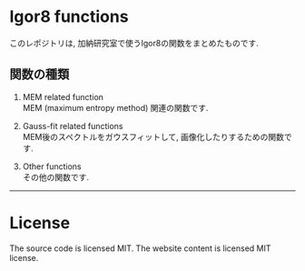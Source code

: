# Igor8 functions
このレポジトリは, 加納研究室で使うIgor8の関数をまとめたものです.  

## 関数の種類

1. MEM related function  
MEM (maximum entropy method) 関連の関数です.  

2. Gauss-fit related functions  
MEM後のスペクトルをガウスフィットして, 画像化したりするための関数です.  

3. Other functions  
その他の関数です.  

---
# License

The source code is licensed MIT. The website content is licensed MIT license.
